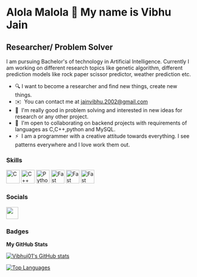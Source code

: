 Alola Malola 👋 My name is Vibhu Jain
============================

Researcher/ Problem Solver
--------------------------

I am pursuing Bachelor's of technology in Artificial Intelligence. Currently I am working on different research topics like genetic algorithm, different prediction models like rock paper scissor predictor, weather prediction etc.

* 🔍  I want to become a researcher and find new things, create new things.
* ✉️  You can contact me at [jainvibhu.2002@gmail.com](mailto:jainvibhu.2002@gmail.com)
* 🧠  I'm really good in problem solving and interested in new ideas for research or any other project.
* 🤝  I'm open to collaborating on backend projects with requirements of languages as C,C++,python and MySQL.
* ⚡  I am a programmer with a creative attitude towards everything. I see patterns everywhere and I love work them out.

### Skills

<p align="left">
<a href="https://docs.microsoft.com/en-us/cpp/?view=msvc-170" target="_blank" rel="noreferrer"><img src="https://raw.githubusercontent.com/danielcranney/readme-generator/main/public/icons/skills/c-colored.svg" width="36" height="36" alt="C" /></a>
<a href="https://docs.microsoft.com/en-us/cpp/?view=msvc-170" target="_blank" rel="noreferrer"><img src="https://raw.githubusercontent.com/danielcranney/readme-generator/main/public/icons/skills/cplusplus-colored.svg" width="36" height="36" alt="C++" /></a>
<a href="https://www.python.org/" target="_blank" rel="noreferrer"><img src="https://raw.githubusercontent.com/danielcranney/readme-generator/main/public/icons/skills/python-colored.svg" width="36" height="36" alt="Python" /></a>
<a href="https://fastapi.tiangolo.com/" target="_blank" rel="noreferrer"><img src="https://raw.githubusercontent.com/danielcranney/readme-generator/main/public/icons/skills/fastapi-colored.svg" width="36" height="36" alt="Fast API" /></a>
<a href="https://www.mysql.com/" target="_blank" rel="noreferrer"><img src="https://raw.githubusercontent.com/danielcranney/readme-generator/main/public/icons/skills/mysql-colored.svg" width="36" height="36" alt="Fast API" /></a>
<a href="https://www.mongodb.com/" target="_blank" rel="noreferrer"><img src="https://raw.githubusercontent.com/danielcranney/readme-generator/main/public/icons/skills/mongodb-colored.svg" width="36" height="36" alt="Fast API" /></a>
</p>


### Socials

<p align="left"> <a href="https://www.github.com/Vibhuj01" target="_blank" rel="noreferrer"><img src="https://raw.githubusercontent.com/danielcranney/readme-generator/main/public/icons/socials/github.svg" width="32" height="32" /></a></p>

### Badges

<b>My GitHub Stats</b>

<a href="http://www.github.com/Vibhuj01"><img src="https://github-readme-stats.vercel.app/api?username=Vibhuj01&show_icons=true&hide=stars,&count_private=true&title_color=22c55e&text_color=ffffff&icon_color=3382ed&bg_color=1c1917&hide_border=true&show_icons=true" alt="Vibhuj01's GitHub stats" /></a>

<a href="https://github.com/Vibhuj01" align="left"><img src="https://github-readme-stats.vercel.app/api/top-langs/?username=Vibhuj01&langs_count=10&title_color=22c55e&text_color=ffffff&icon_color=3382ed&bg_color=1c1917&hide_border=true&locale=en&custom_title=Top%20%Languages" alt="Top Languages" /></a>
